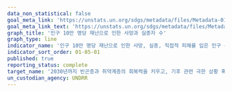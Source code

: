 ```yaml
---
data_non_statistical: false
goal_meta_link: 'https://unstats.un.org/sdgs/metadata/files/Metadata-01-05-01.pdf'
goal_meta_link_text: 'https://unstats.un.org/sdgs/metadata/files/Metadata-01-05-01.pdf'
graph_title: '인구 10만 명당 재난으로 인한 사망과 실종자 수'
graph_type: line
indicator_name: '인구 10만 명당 재난으로 인한 사망, 실종, 직접적 피해를 입은 인구 수'
indicator_sort_order: 01-05-01
published: true
reporting_status: complete
target_name: '2030년까지 빈곤층과 취약계층의 회복력을 키우고, 기후 관련 극한 상황 혹은 기타 경제적, 사회적, 환경적인 충격과 재난에 대한 노출 및 취약성을 감소'
un_custodian_agency: UNDRR
---
```

